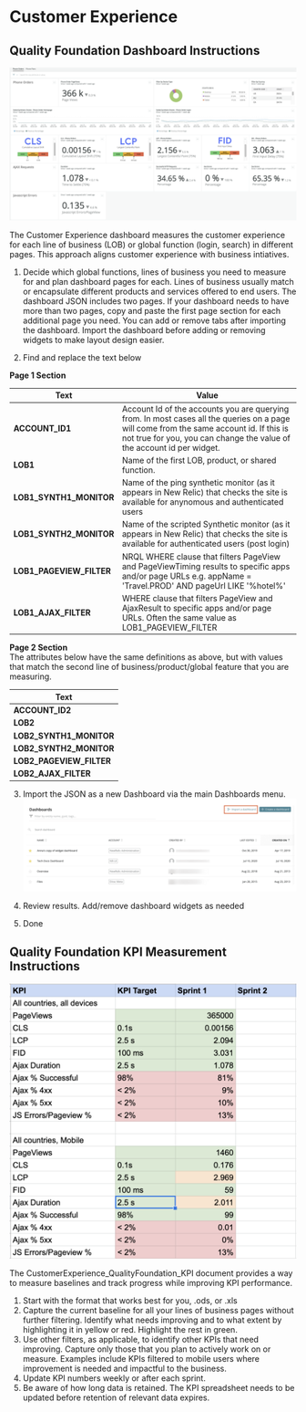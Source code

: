   
# Customer Experience 

## Quality Foundation Dashboard Instructions

![Quality Foundation Dashboard example](images/CustomerExperience_QualityFoundation.png?raw=true "Cx Quality Foundation")

The Customer Experience dashboard measures the customer experience for each line of business (LOB) or global function (login, search) in different pages. This approach aligns customer experience with business intiatives. 

1. Decide which global functions, lines of business you need to measure for and plan dashboard pages for each.  Lines of business usually match or encapsulate different products and services offered to end users.
The dashboard JSON includes two pages.  If your dashboard needs to have more than two pages, copy and paste the first page section for each additional page you need.
You can add or remove tabs after importing the dashboard.   Import the dashboard before adding or removing widgets to make layout design easier.

2. Find and replace the text below 

**Page 1 Section**

| Text | Value |
| ----- | ----- |
| **ACCOUNT_ID1** | Account Id of the accounts you are querying from.  In most cases all the queries on a page will come from the same account id.  If this is not true for you, you can change the value of the account id per widget. |
|**LOB1** |Name of the first LOB, product, or shared function.|
|**LOB1_SYNTH1_MONITOR** | Name of the ping synthetic monitor (as it appears in New Relic) that checks the site is available for anynomous and authenticated users|
|**LOB1_SYNTH2_MONITOR** |  Name of the scripted Synthetic monitor (as it appears in New Relic) that checks the site is available for authenticated users (post login)</tr>
|**LOB1_PAGEVIEW_FILTER** | NRQL WHERE clause that filters PageView and PageViewTiming results to specific apps and/or page URLs e.g. appName = 'Travel.PROD' AND pageUrl LIKE '%hotel%' </tr>
|**LOB1_AJAX_FILTER** | WHERE clause that filters PageView and AjaxResult to specific apps and/or page URLs.  Often the same value as LOB1_PAGEVIEW_FILTER 



**Page 2 Section** <br>
The attributes below have the same definitions as above, but with values that match the second line of business/product/global feature that you are measuring. 

| Text | 
| ----- | 
| **ACCOUNT_ID2** |
| **LOB2** |
| **LOB2_SYNTH1_MONITOR** |
| **LOB2_SYNTH2_MONITOR** |
| **LOB2_PAGEVIEW_FILTER** |
| **LOB2_AJAX_FILTER** |

 3. Import the JSON as a new Dashboard via the main Dashboards menu.
![Dashboard import](../images/ImportDashboard.png?raw=true "Dashboard import")

 4. Review results.  Add/remove dashboard widgets as needed
 5. Done

## Quality Foundation KPI Measurement Instructions

![Quality Foundation KPI example](images/CustomerExperience_QualityFoundation_KPIs.png?raw=true "Cx Quality Foundation KPIs")

The CustomerExperience_QualityFoundation_KPI document provides a way to measure baselines and track progress while improving KPI performance.

1. Start with the format that works best for you, .ods, or .xls
2. Capture the current baseline for all your lines of business pages without further filtering.  Identify what needs improving and to what extent by highlighting it in yellow or red.  Highlight the rest in green.
3. Use other filters, as applicable, to identify other KPIs that need improving.  Capture only those that you plan to actively work on or measure.   Examples include KPIs filtered to mobile users where improvement is needed and impactful to the business.
4. Update KPI numbers weekly or after each sprint.  
5. Be aware of how long data is retained.  The KPI spreadsheet needs to be updated before retention of relevant data expires.
 
